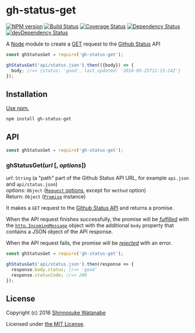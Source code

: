 # gh-status-get

[![NPM version](https://img.shields.io/npm/v/gh-status-get.svg)](https://www.npmjs.com/package/gh-status-get)
[![Build Status](https://travis-ci.org/shinnn/gh-status-get.svg?branch=master)](https://travis-ci.org/shinnn/gh-status-get)
[![Coverage Status](https://img.shields.io/coveralls/shinnn/gh-status-get.svg)](https://coveralls.io/github/shinnn/gh-status-get?branch=master)
[![Dependency Status](https://david-dm.org/shinnn/gh-status-get.svg)](https://david-dm.org/shinnn/gh-status-get)
[![devDependency Status](https://david-dm.org/shinnn/gh-status-get/dev-status.svg)](https://david-dm.org/shinnn/gh-status-get#info=devDependencies)

A [Node](https://nodejs.org/) module to create a [GET](https://www.w3.org/Protocols/rfc2616/rfc2616-sec9.html#sec9.3) request to the [Github Status](https://status.github.com/) API

```javascript
const ghStatusGet = require('gh-status-get');

ghStatusGet('api/status.json').then(({body}) => {
  body; //=> {status: 'good', last_updated: '2016-05-25T11:15:24Z'}
});
```

## Installation

[Use npm.](https://docs.npmjs.com/cli/install)

```
npm install gh-status-get
```

## API

```javascript
const ghStatusGet = require('gh-status-get');
```

### ghStatusGet(*url* [, *options*])

*url*: `String` (a "path" part of the Github Status API URL, for example `api.json` and `api/status.json`)  
*options*: `Object` ([`Request` options](https://github.com/request/request#requestoptions-callback), except for `method` option)  
Return: `Object` ([`Promise`](https://promisesaplus.com/) instance)

It makes a `GET` request to the [Github Status API](https://status.github.com/api) and returns a promise.

When the API request finishes successfully, the promise will be [*fulfilled*](https://promisesaplus.com/#point-26) with the  [`http.IncomingMessage`](https://nodejs.org/api/http.html#http_http_incomingmessage) object with the additional `body` property that contains a JSON object of the API response.

When the API request fails, the promise will be [*rejected*](https://promisesaplus.com/#point-30) with an error.

```javascript
const ghStatusGet = require('gh-status-get');

ghStatusGet('api/status.json').then(response => {
  response.body.status; //=> 'good'
  response.statusCode; //=> 200
});
```

## License

Copyright (c) 2016 [Shinnosuke Watanabe](https://github.com/shinnn)

Licensed under [the MIT License](./LICENSE).
